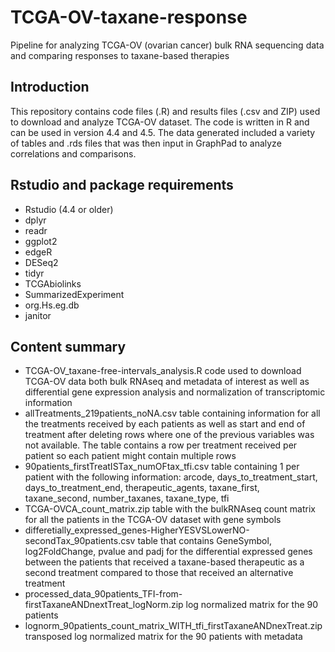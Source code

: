 # TCGA-OV-taxane-response
Pipeline for analyzing TCGA-OV (ovarian cancer) bulk RNA sequencing data and comparing responses to taxane-based therapies

## Introduction
This repository contains code files (.R) and results files (.csv and ZIP) used to download and analyze TCGA-OV dataset. The code is written in R and can be used in version 4.4 and 4.5.
The data generated included a variety of tables and .rds files that was then input in GraphPad to analyze correlations and comparisons. 

## Rstudio and package requirements 
- Rstudio (4.4 or older)
- dplyr
- readr
- ggplot2
- edgeR
- DESeq2
- tidyr
- TCGAbiolinks
- SummarizedExperiment
- org.Hs.eg.db
- janitor

## Content summary 
- TCGA-OV_taxane-free-intervals_analysis.R code used to download TCGA-OV data both bulk RNAseq and metadata of interest as well as differential gene expression analysis and normalization of transcriptomic information
- allTreatments_219patients_noNA.csv table containing information for all the treatments received by each patients as well as start and end of treatment after deleting rows where one of the previous variables was not available. The table contains a row per treatment received per patient so each patient might contain multiple rows
- 90patients_firstTreatISTax_numOFtax_tfi.csv table containing 1 per patient with the following information: arcode, days_to_treatment_start, days_to_treatment_end, therapeutic_agents, taxane_first, taxane_second, number_taxanes, taxane_type, tfi
- TCGA-OVCA_count_matrix.zip table with the bulkRNAseq count matrix for all the patients in the TCGA-OV dataset with gene symbols
- differetially_expressed_genes-HigherYESVSLowerNO-secondTax_90patients.csv table that contains GeneSymbol, log2FoldChange, pvalue and padj for the differential expressed genes between the patients that received a taxane-based therapeutic as a second treatment compared to those that received an alternative treatment
-  processed_data_90patients_TFI-from-firstTaxaneANDnextTreat_logNorm.zip log normalized matrix for the 90 patients
-  lognorm_90patients_count_matrix_WITH_tfi_firstTaxaneANDnexTreat.zip transposed log normalized matrix for the 90 patients with metadata
  
